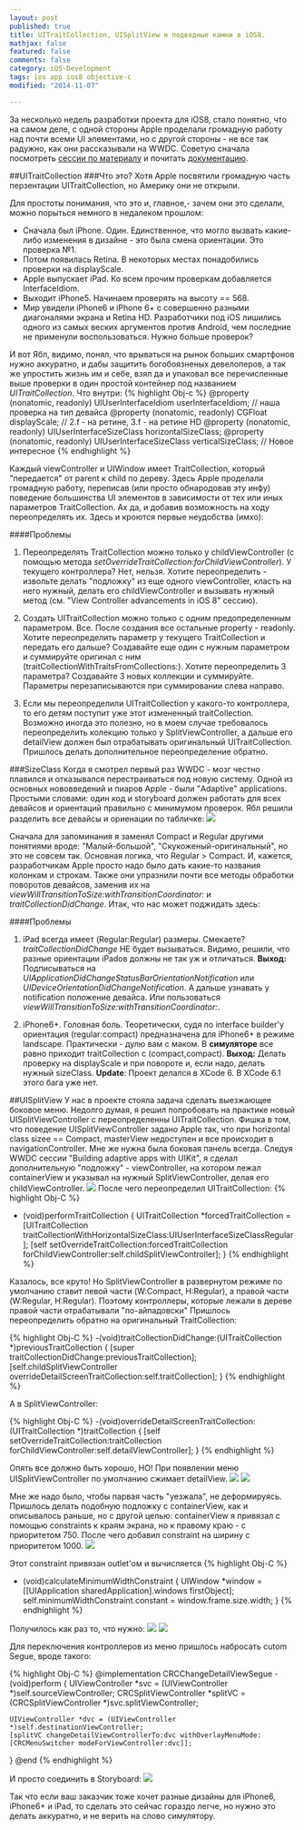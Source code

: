 ```yaml
---
layout: post
published: true
title: UITraitCollection, UISplitView и подводные камни в iOS8.
mathjax: false
featured: false
comments: false
category: iOS-Development
tags: ios app ios8 objective-c
modified: "2014-11-07"

---
```


За несколько недель разработки проекта для iOS8, стало понятно, что на самом деле, с одной стороны Apple проделали громадную работу над почти всеми UI элементами, но с другой стороны - не все так радужно, как они рассказывали на WWDC. Советую сначала посмотреть [сессии по материалу](https://developer.apple.com/videos/wwdc/2014/) и почитать [документацию](https://developer.apple.com/Library/ios/documentation/UIKit/Reference/UITraitSet_ClassReference/index.html).

##UITraitCollection
###Что это?
Хотя Apple посвятили громадную часть перзентации UITraitCollection, но Америку они не открыли.

Для простоты понимания, что это и, главное,- зачем они это сделали, можно порыться немного в недалеком прошлом:

- Сначала был iPhone. Один. Единственное, что могло вызвать какие-либо изменения в дизайне - это была смена ориентации. Это проверка №1.
- Потом появилась Retina. В некоторых местах понадобились проверки на displayScale.
- Apple выпускает iPad. Ко всем прочим проверкам добавляется InterfaceIdiom.
- Выходит iPhone5. Начинаем проверять на высоту == 568.
- Мир увидели iPhone6 и iPhone 6+ c совершенно разными диагоналями экрана и Retina HD. Разработчики под iOS лишились одного из самых веских аргументов против Android, чем последние не применули воспользоваться. Нужно больше проверок?

И вот Ябл, видимо, понял, что врываться на рынок больших смартфонов нужно аккуратно, и дабы защитить богобоязненых девелоперов, а так же упростить жизнь им и себе, взял да и упаковал все перечисленные выше проверки в один простой контейнер под названием *UITraitCollection*. Что внутри:
{% highlight Obj-c %}
@property (nonatomic, readonly) UIUserInterfaceIdiom userInterfaceIdiom; // наша проверка на тип девайса
@property (nonatomic, readonly) CGFloat displayScale; // 2.f - на ретине, 3.f - на ретине HD
@property (nonatomic, readonly) UIUserInterfaceSizeClass horizontalSizeClass;
@property (nonatomic, readonly) UIUserInterfaceSizeClass verticalSizeClass; // Новое интересное
{% endhighlight %}

Каждый viewController и UIWindow имеет TraitCollection, который "передается" от parent к child по дереву.
Здесь Apple проделали громадную работу, переписав (или просто обнародовав эту инфу) поведение большинства UI элементов в зависимости от тех или иных параметров TraitCollection. Ах да, и добавив возможность на ходу переопределять их.
Здесь и кроются первые неудобства (имхо):

####Проблемы

1) Переопределять TraitCollection можно только у childViewController (с помощью метода  *setOverrideTraitCollection:forChildViewController*). У текущего контроллера? Нет, нельзя. Хотите переопределить - извольте делать "подложку" из еще одного viewController, класть на него нужный, делать его childViewController и вызывать нужный метод (см. "View Controller advancements in iOS 8" сессию).

2) Создать UITraitCollection можно только с одним предопределенным параметром. Все. После создания все остальные property - readonly. Хотите переопределить параметр у текущего TraitCollection и передать его дальше? Создавайте еще один с нужным параметром и суммируйте оригинал с ним (traitCollectionWithTraitsFromCollections:). Хотите переопределить 3 параметра? Создавайте 3 новых коллекции и суммируйте. Параметры перезаписываются при суммировании слева направо.

3) Если мы переопределили UITraitCollection у какого-то контроллера, то его детям поступит уже этот измененный traitCollection. Возможно иногда это полезно, но в моем случае требовалось переопределить колекцию только у SplitViewController, а дальше его detailView должен был отрабатывать оригинальный UITraitCollection. Пришлось делать дополнительное переопределение обратно.

###SizeClass
Когда я смотрел первый раз WWDC - мозг честно плавился и отказывался перестраиваться под новую систему. Одной из основных нововведений и пиаров Apple - были "Adaptive" applications. Простыми словами: один код и storyboard должен работать для всех девайсов и ориентаций правильно с минимумом проверок. Ябл решили разделить все девайсы и ориенации по табличке:
![](http://www.jessesquires.com/img/size_classes.png)

Сначала для запоминания я заменял Compact и Regular другими понятиями вроде: "Малый-большой", "Скукоженый-оригинальный", но это не совсем так. Основная логика, что Regular > Compact. И, кажется, разработчикам Apple просто надо было дать какие-то названия колонкам и строкам.
Также они упразнили почти все методы обработки поворотов девайсов, заменив их на *viewWillTransitionToSize:withTransitionCoordinator:* и *traitCollectionDidChange*.
Итак, что нас может поджидать здесь:

####Проблемы
1) iPad всегда имеет (Regular:Regular) размеры. Смекаете? *traitCollectionDidChange* НЕ будет вызываться. Видимо, решили, что разные ориентации iPadов должны не так уж и отличаться. **Выход:** Подписываться на *UIApplicationDidChangeStatusBarOrientationNotification* или *UIDeviceOrientationDidChangeNotification*. А дальше узнавать у notification положение девайса. Или пользоваться *viewWillTransitionToSize:withTransitionCoordinator:*.

2) iPhone6+. Головная боль. Теоретически, судя по interface builder'у ориентация (regular:compact) предназначена для iPhone6+ в режиме landscape. Практически - дулю вам с маком. В **симуляторе** все равно приходит traitCollection с (compact,compact).
**Выход:** Делать проверку на displayScale и при повороте и, если надо, делать нужный sizeClass.
**Update**: Проект делался в XCode 6. В XCode 6.1 этого бага уже нет.

##UISplitView
У нас в проекте стояла задача сделать выезжающее боковое меню. Недолго думая, я решил попробовать на практике новый UISplitViewController с переопределенны UITraitCollection. Фишка в том, что поведение UISplitViewController задано Apple так, что при horizontal class sizee == Compact, masterView недоступен и все происходит в navigationController. Мне же нужна была боковая панель всегда. Следуя WWDC сессии "Building adaptive apps with UIKit", я сделал дополнительную "подложку" - viewController, на котором лежал containerView и указывал на нужный SplitViewController, делая его childViewController.
![](/images/skitch1.png)
 После чего переопределил UITraitCollection:
{% highlight Obj-C %}
- (void)performTraitCollection {
    UITraitCollection *forcedTraitCollection = [UITraitCollection traitCollectionWithHorizontalSizeClass:UIUserInterfaceSizeClassRegular];
    [self setOverrideTraitCollection:forcedTraitCollection forChildViewController:self.childSplitViewController];
}
{% endhighlight %}

Казалось, все круто! Но SplitViewController в развернутом режиме по умолчанию ставит левой части (W:Compact, H:Regular), а правой части (W:Regular, H:Regular). Поэтому контроллеры, которые лежали в дереве правой части отрабатывали "по-айпадовски" Пришлось переопределить обратно на оригинальный TraitCollection:

{% highlight Obj-C %}
-(void)traitCollectionDidChange:(UITraitCollection *)previousTraitCollection {
    [super traitCollectionDidChange:previousTraitCollection];
    [self.childSplitViewController overrideDetailScreenTraitCollection:self.traitCollection];
}
{% endhighlight %}

А в SplitViewController:

{% highlight Obj-C %}
-(void)overrideDetailScreenTraitCollection:(UITraitCollection *)traitCollection {
    [self setOverrideTraitCollection:traitCollection forChildViewController:self.detailViewController];
}
{% endhighlight %}

Опять все должно быть хорошо, НО! При появлении меню UISplitViewController по умолчанию сжимает detailView.
![](/images/skitch2.png)
![](/images/skitch3.png)

Мне же надо было, чтобы парвая часть "уезжала", не деформируясь. Пришлось делать подобную подложку с containerView, как и описывалось раньше, но с другой целью: containerView я привязал с помощью constraints к краям экрана, но к правому краю - с приоритетом 750. После чего добавил constraint на ширину с приоритетом 1000.
![](/images/skitch4.png)

Этот constraint привязан outlet'ом и вычисляется
{% highlight Obj-C %}
- (void)calculateMinimumWidthConstraint {
    UIWindow *window = [[UIApplication sharedApplication].windows firstObject];
    self.minimumWidthConstraint.constant = window.frame.size.width;
}
{% endhighlight %}

Получилось как раз то, что нужно:
![](/images/skitch5.png)
![](/images/skitch6.png)

Для переключения контроллеров из меню пришлось набросать cutom Segue, вроде такого:

{% highlight Obj-C %}
@implementation CRCChangeDetailViewSegue
-(void)perform {
    UIViewController *svc = (UIViewController *)self.sourceViewController;
    CRCSplitViewController *splitVC = (CRCSplitViewController *)svc.splitViewController;

    UIViewController *dvc = (UIViewController *)self.destinationViewController;
    [splitVC changeDetailViewControllerTo:dvc withOverlayMenuMode:[CRCMenuSwitcher modeForViewController:dvc]];
}
@end
{% endhighlight %}

И просто соединить в Storyboard:
![](/images/skitch7.png)

Так что если ваш заказчик тоже хочет разные дизайны для iPhone6, iPhone6+  и iPad, то сделать это сейчас гораздо легче, но нужно это делать аккуратно, и не верить на слово симулятору.
